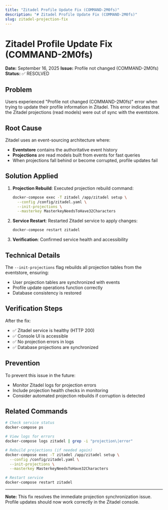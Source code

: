 ```yaml
---
title: "Zitadel Profile Update Fix (COMMAND-2M0fs)"
description: "# Zitadel Profile Update Fix (COMMAND-2M0fs)"
slug: zitadel-projection-fix
---
```


# Zitadel Profile Update Fix (COMMAND-2M0fs)

**Date:** September 16, 2025
**Issue:** Profile not changed (COMMAND-2M0fs)
**Status:** ✅ RESOLVED

## Problem

Users experienced "Profile not changed (COMMAND-2M0fs)" error when trying to update their profile information in Zitadel. This error indicates that the Zitadel projections (read models) were out of sync with the eventstore.

## Root Cause

Zitadel uses an event-sourcing architecture where:
- **Eventstore** contains the authoritative event history
- **Projections** are read models built from events for fast queries
- When projections fall behind or become corrupted, profile updates fail

## Solution Applied

1. **Projection Rebuild**: Executed projection rebuild command:
   ```bash
   docker-compose exec -T zitadel /app/zitadel setup \
     --config /config/zitadel.yaml \
     --init-projections \
     --masterkey MasterkeyNeedsToHave32Characters
   ```

2. **Service Restart**: Restarted Zitadel service to apply changes:
   ```bash
   docker-compose restart zitadel
   ```

3. **Verification**: Confirmed service health and accessibility

## Technical Details

The `--init-projections` flag rebuilds all projection tables from the eventstore, ensuring:
- User projection tables are synchronized with events
- Profile update operations function correctly
- Database consistency is restored

## Verification Steps

After the fix:
- ✅ Zitadel service is healthy (HTTP 200)
- ✅ Console UI is accessible
- ✅ No projection errors in logs
- ✅ Database projections are synchronized

## Prevention

To prevent this issue in the future:
- Monitor Zitadel logs for projection errors
- Include projection health checks in monitoring
- Consider automated projection rebuilds if corruption is detected

## Related Commands

```bash
# Check service status
docker-compose ps

# View logs for errors
docker-compose logs zitadel | grep -i "projection\|error"

# Rebuild projections (if needed again)
docker-compose exec -T zitadel /app/zitadel setup \
  --config /config/zitadel.yaml \
  --init-projections \
  --masterkey MasterkeyNeedsToHave32Characters

# Restart service
docker-compose restart zitadel
```

---

**Note:** This fix resolves the immediate projection synchronization issue. Profile updates should now work correctly in the Zitadel console.